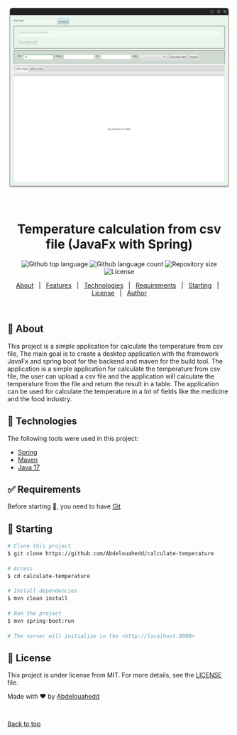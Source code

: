 <div align="center" id="top"> 
  <img src="app.png" alt="Temperature calculate from csv file" />

&#xa0;

  <!-- <a href="https://calculate-temperature.netlify.app">Demo</a> -->
</div>

<h1 align="center">Temperature calculation from csv file (JavaFx with Spring) </h1>

<p align="center">
  <img alt="Github top language" src="https://img.shields.io/github/languages/top/Abdelouahedd/calculate-temperature?color=56BEB8">

  <img alt="Github language count" src="https://img.shields.io/github/languages/count/Abdelouahedd/calculate-temperature?color=56BEB8">

  <img alt="Repository size" src="https://img.shields.io/github/repo-size/Abdelouahedd/calculate-temperature?color=56BEB8">

  <img alt="License" src="https://img.shields.io/github/license/Abdelouahedd/calculate-temperature?color=56BEB8">

  <!-- <img alt="Github issues" src="https://img.shields.io/github/issues/Abdelouahedd/calculate-temperature?color=56BEB8" /> -->

  <!-- <img alt="Github forks" src="https://img.shields.io/github/forks/Abdelouahedd/calculate-temperature?color=56BEB8" /> -->

  <!-- <img alt="Github stars" src="https://img.shields.io/github/stars/Abdelouahedd/calculate-temperature?color=56BEB8" /> -->
</p>

<!-- Status -->

<!-- <h4 align="center"> 
	🚧  Temperature calculation 🚀 Under construction...  🚧
</h4> 

<hr> -->

<p align="center">
  <a href="#dart-about">About</a> &#xa0; | &#xa0; 
  <a href="#sparkles-features">Features</a> &#xa0; | &#xa0;
  <a href="#rocket-technologies">Technologies</a> &#xa0; | &#xa0;
  <a href="#white_check_mark-requirements">Requirements</a> &#xa0; | &#xa0;
  <a href="#checkered_flag-starting">Starting</a> &#xa0; | &#xa0;
  <a href="#memo-license">License</a> &#xa0; | &#xa0;
  <a href="https://github.com/Abdelouahedd" target="_blank">Author</a>
</p>

<br>

## :dart: About ##
This project is a simple application for calculate the temperature from csv file, 
The main goal is to create a desktop application with the framework JavaFx and spring boot for the backend and maven for the build tool. 
The application is a simple application for calculate the temperature from csv file, the user can upload a csv file and the application 
will calculate the temperature from the file and return the result in a table. The application can be used for calculate the temperature in a lot 
of fields like the medicine and the food industry.

## :rocket: Technologies ##

The following tools were used in this project:

- [Spring](https://spring.io/)
- [Maven](http://maven.apache.org/)
- [Java 17](https://www.java.com/)

## :white_check_mark: Requirements ##

Before starting :checkered_flag:, you need to have [Git](https://git-scm.com)

## :checkered_flag: Starting ##

```bash
# Clone this project
$ git clone https://github.com/Abdelouahedd/calculate-temperature

# Access
$ cd calculate-temperature

# Install dependencies
$ mvn clean install

# Run the project
$ mvn spring-boot:run

# The server will initialize in the <http://localhost:9000>
```

## :memo: License ##

This project is under license from MIT. For more details, see the [LICENSE](LICENSE.md) file.


Made with :heart: by <a href="https://github.com/Abdelouahedd" target="_blank">Abdelouahedd</a>

&#xa0;

<a href="#top">Back to top</a>
